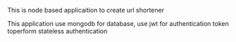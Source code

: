This is node based applicaition to create url shortener

This application use mongodb for database, use jwt for authentication token toperform stateless authentication